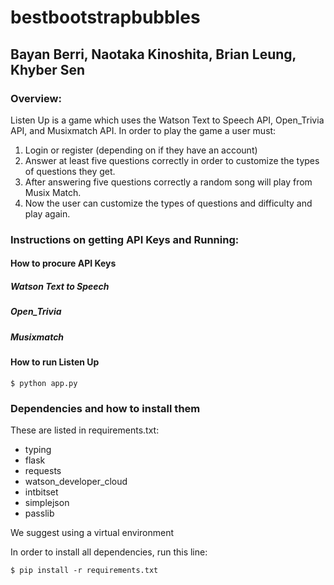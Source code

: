 # bestbootstrapbubbles
## Bayan Berri, Naotaka Kinoshita, Brian Leung, Khyber Sen

### Overview:
Listen Up is a game which uses the Watson Text to Speech API, Open_Trivia API, and Musixmatch API. In order to play the game a user must:
1. Login or register (depending on if they have an account)
2. Answer at least five questions correctly in order to customize the types of questions they get.
3. After answering five questions correctly a random song will play from Musix Match.
4. Now the user can customize the types of questions and difficulty and play again. 

### Instructions on getting API Keys and Running:

#### How to procure API Keys

##### Watson Text to Speech
##### Open_Trivia
##### Musixmatch

#### How to run Listen Up
 
` $ python app.py `

### Dependencies and how to install them
These are listed in requirements.txt:
* typing
* flask
* requests
* watson_developer_cloud
* intbitset
* simplejson
* passlib

We suggest using a virtual environment

In order to install all dependencies, run this line:

` $ pip install -r requirements.txt `



